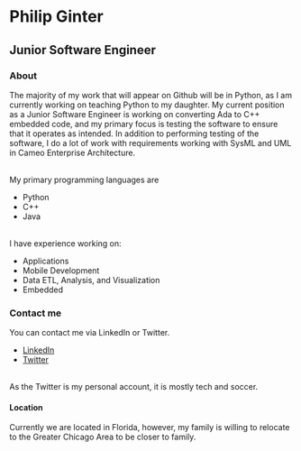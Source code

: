 # Philip Ginter
## Junior Software Engineer
### About
<p>
The majority of my work that will appear on Github will be in Python, as I am currently working on teaching Python to my daughter. My current position as a Junior Software Engineer is working on converting Ada to C++ embedded code, and my primary focus is testing the software to ensure that it operates as intended. In addition to performing testing of the software, I do a lot of work with requirements working with SysML and UML in Cameo Enterprise Architecture.</p>
<br>
My primary programming languages are
<ul>
    <li>Python</li>
    <li>C++</li>
    <li>Java</li>
</ul> 
<br>
I have experience working on: 
<ul>
    <li>Applications</li>
    <li>Mobile Development</li>
    <li>Data ETL, Analysis, and Visualization</li>
    <li>Embedded</li>    
</ul>
</p>

### Contact me
<p>
You can contact me via LinkedIn or Twitter. <br>
<ul>
    <li><a href="https://www.linkedin.com/in/philip-ginter-60683875/">LinkedIn</a></li>
    <li><a href="https://twitter.com/PGinte">Twitter</a></li>
</ul>
<br>
As the Twitter is my personal account, it is mostly tech and soccer.
</p>

#### Location
<p>
Currently we are located in Florida, however, my family is willing to relocate to the Greater Chicago Area to be closer to family.
</p>
